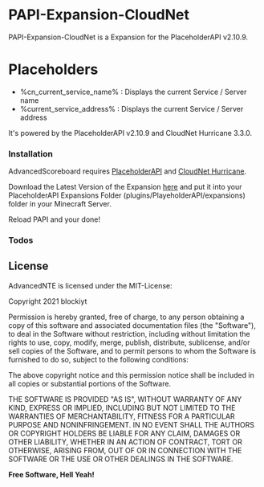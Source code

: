 # PAPI-Expansion-CloudNet
PAPI-Expansion-CloudNet is a Expansion for the PlaceholderAPI v2.10.9.

# Placeholders

  - %cn_current_service_name% : Displays the current Service / Server name
  - %current_service_address% : Displays the current Service / Server address

It's powered by the PlaceholderAPI v2.10.9 and CloudNet Hurricane 3.3.0.

### Installation

AdvancedScoreboard requires [PlaceholderAPI](https://luckperms.net) and [CloudNet Hurricane](https://www.spigotmc.org/resources/cloudnet-v3-the-cloud-network-environment-technology.42059/).

Download the Latest Version of the Expansion [here](https://github.com/blockiyt/advancedscoreboard/releases) and put it into your PlaceholderAPI Expansions Folder (plugins/PlayeholderAPI/expansions) folder in your Minecraft Server.

Reload PAPI and your done!

### Todos


License
----

AdvancedNTE is licensed under the MIT-License:

Copyright 2021 blockiyt

Permission is hereby granted, free of charge, to any person obtaining a copy of this software and associated documentation files (the "Software"), to deal in the Software without restriction, including without limitation the rights to use, copy, modify, merge, publish, distribute, sublicense, and/or sell copies of the Software, and to permit persons to whom the Software is furnished to do so, subject to the following conditions:

The above copyright notice and this permission notice shall be included in all copies or substantial portions of the Software.

THE SOFTWARE IS PROVIDED "AS IS", WITHOUT WARRANTY OF ANY KIND, EXPRESS OR IMPLIED, INCLUDING BUT NOT LIMITED TO THE WARRANTIES OF MERCHANTABILITY, FITNESS FOR A PARTICULAR PURPOSE AND NONINFRINGEMENT. IN NO EVENT SHALL THE AUTHORS OR COPYRIGHT HOLDERS BE LIABLE FOR ANY CLAIM, DAMAGES OR OTHER LIABILITY, WHETHER IN AN ACTION OF CONTRACT, TORT OR OTHERWISE, ARISING FROM, OUT OF OR IN CONNECTION WITH THE SOFTWARE OR THE USE OR OTHER DEALINGS IN THE SOFTWARE.

**Free Software, Hell Yeah!**
